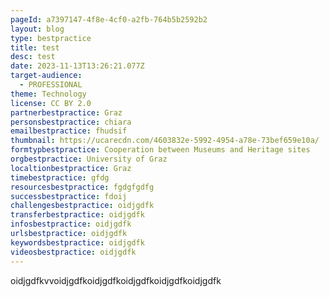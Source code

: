 ```yaml
---
pageId: a7397147-4f8e-4cf0-a2fb-764b5b2592b2
layout: blog
type: bestpractice
title: test
desc: test
date: 2023-11-13T13:26:21.077Z
target-audience:
  - PROFESSIONAL
theme: Technology
license: CC BY 2.0
partnerbestpractice: Graz
personsbestpractice: chiara
emailbestpractice: fhudsif
thumbnail: https://ucarecdn.com/4603832e-5992-4954-a78e-73bef659e10a/
formtypbestpractice: Cooperation between Museums and Heritage sites
orgbestpractice: University of Graz
localtionbestpractice: Graz
timebestpractice: gfdg
resourcesbestpractice: fgdgfgdfg
successbestpractice: fdoij
challengesbestpractice: oidjgdfk
transferbestpractice: oidjgdfk
infosbestpractice: oidjgdfk
urlsbestpractice: oidjgdfk
keywordsbestpractice: oidjgdfk
videosbestpractice: oidjgdfk
---
```

oidjgdfkvvoidjgdfkoidjgdfkoidjgdfkoidjgdfkoidjgdfk